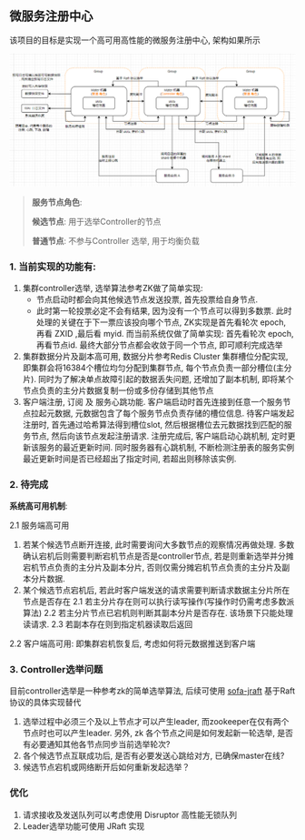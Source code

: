 

## 微服务注册中心

该项目的目标是实现一个高可用高性能的微服务注册中心, 架构如果所示

![image-20231206115526330](README.assets/image-20231206115526330.png)

> **服务节点角色**:
>
> **候选节点**: 用于选举Controller的节点
>
> **普通节点**: 不参与Controller 选举, 用于均衡负载



### 1. 当前实现的功能有:

1. 集群controller选举, 选举算法参考ZK做了简单实现:
   - 节点启动时都会向其他候选节点发送投票, 首先投票给自身节点. 
   - 此时第一轮投票必定不会有结果, 因为没有一个节点可以得到多数票. 此时处理的关键在于下一票应该投向哪个节点, ZK实现是首先看轮次 epoch, 再看 ZXID ,最后看 myid. 而当前系统仅做了简单实现: 首先看轮次 epoch, 再看节点id. 最终大部分节点都会收敛于同一个节点, 即可顺利完成选举
2. 集群数据分片及副本高可用, 数据分片参考Redis Cluster 集群槽位分配实现, 即集群会将16384个槽位均匀分配到集群节点, 每个节点负责一部分槽位(主分片). 同时为了解决单点故障引起的数据丢失问题, 还增加了副本机制, 即将某个节点负责的主分片数据复制一份或多份存储到其他节点
3. 客户端注册, 订阅 及 服务心跳功能. 客户端启动时首先连接到任意一个服务节点拉起元数据, 元数据包含了每个服务节点负责存储的槽位信息. 待客户端发起注册时, 首先通过哈希算法得到槽位slot, 然后根据槽位去元数据找到匹配的服务节点, 然后向该节点发起注册请求. 注册完成后, 客户端启动心跳机制, 定时更新该服务的最近更新时间. 同时服务器有心跳机制, 不断检测注册表的服务实例最近更新时间是否已经超出了指定时间, 若超出则移除该实例.

### 2. 待完成

**系统高可用机制**:

2.1 服务端高可用

1. 若某个候选节点断开连接, 此时需要询问大多数节点的观察情况再做处理. 多数确认宕机后则需要判断宕机节点是否是controller节点, 若是则重新选举并分摊宕机节点负责的主分片及副本分片, 否则仅需分摊宕机节点负责的主分片及副本分片数据.
2. 某个候选节点宕机后, 若此时客户端发送的请求需要判断请求数据主分片所在节点是否存在
     2.1 若主分片存在则可以执行读写操作(写操作时仍需考虑多数派算法)
       2.2 若主分片节点已宕机则判断其副本分片是否存在. 该场景下只能处理读请求.
       2.3 若副本存在则到指定机器读取后返回

2.2 客户端高可用: 即集群宕机恢复后, 考虑如何将元数据推送到客户端



### 3. Controller选举问题

目前controller选举是一种参考zk的简单选举算法, 后续可使用 [sofa-jraft](https://github.com/sofastack/sofa-jraft) 基于Raft协议的具体实现替代
1. 选举过程中必须三个及以上节点才可以产生leader, 而zookeeper在仅有两个节点时也可以产生leader.
另外, zk 各个节点之间是如何发起新一轮选举, 是否有必要通知其他各节点同步当前选举轮次?
2. 各个候选节点互联成功后, 是否有必要发送心跳给对方, 已确保master在线?
3. 候选节点宕机或网络断开后如何重新发起选举？

### 优化
1. 请求接收及发送队列可以考虑使用 Disruptor 高性能无锁队列
2. Leader选举功能可使用 JRaft 实现
